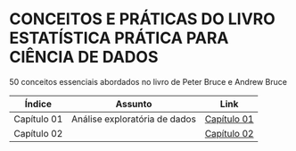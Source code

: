 # CONCEITOS E PRÁTICAS DO LIVRO ESTATÍSTICA PRÁTICA PARA CIÊNCIA DE DADOS

50 conceitos essenciais abordados no livro de Peter Bruce e Andrew Bruce

| Índice | Assunto | Link |
| :-: | :-: | :-: |
| Capítulo 01 | Análise exploratória de dados | [Capítulo 01](capitulo01/)|
| Capítulo 02 ||[Capítulo 02](capitulo02/)|
